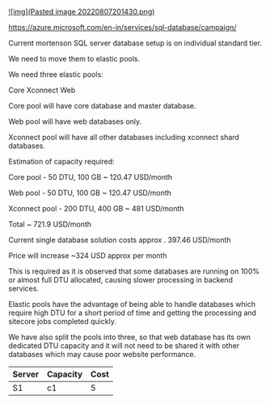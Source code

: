 [![img](Pasted image 20220807201430.png)](https://github.com/praneshas19901/Public-Scripts/blob/91d6d54ed91909692b3625719969a9a6b9cb90c6/Pasted%20image%2020220807201430.png)

https://azure.microsoft.com/en-in/services/sql-database/campaign/

Current mortenson SQL server database setup is on individual standard tier.

We need to move them to elastic pools.

We need three elastic pools:

Core
Xconnect
Web

Core pool will have core database and master database.

Web pool will have web databases only.

Xconnect pool will have all other databases including xconnect shard databases.


Estimation of capacity required:

Core pool - 50 DTU, 100 GB ~ 120.47 USD/month

Web pool - 50 DTU, 100 GB ~ 120.47 USD/month

Xconnect pool - 200 DTU, 400 GB ~ 481 USD/month

Total ~ 721.9 USD/month

Current single database solution costs approx . 397.46 USD/month

Price will increase ~324 USD approx per month


This is required as it is observed that some databases are running on 100% or almost full DTU allocated, causing slower processing in backend services.

Elastic pools have the advantage of being able to handle databases which require high DTU for a short period of time and getting the processing and sitecore jobs completed quickly.

We have also split the pools into three, so that web database has its own dedicated DTU capacity and it will not need to be shared it with other databases which may cause poor website performance.


Server | Capacity | Cost
----|---|---
S1 | c1 | 5



